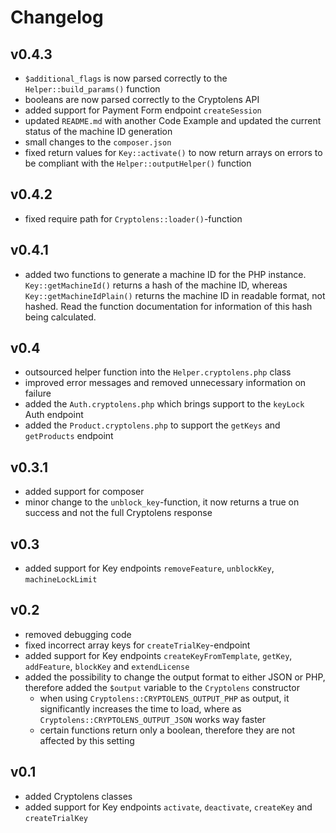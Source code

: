 # Changelog

## v0.4.3

* `$additional_flags` is now parsed correctly to the `Helper::build_params()` function
* booleans are now parsed correctly to the Cryptolens API
* added support for Payment Form endpoint `createSession`
* updated `README.md` with another Code Example and updated the current status of the machine ID generation
* small changes to the `composer.json`
* fixed return values for `Key::activate()` to now return arrays on errors to be compliant with the `Helper::outputHelper()` function

## v0.4.2

* fixed require path for `Cryptolens::loader()`-function

## v0.4.1

* added two functions to generate a machine ID for the PHP instance. `Key::getMachineId()` returns a hash of the machine ID, whereas `Key::getMachineIdPlain()` returns the machine ID in readable format, not hashed. Read the function documentation for information of this hash being calculated.

## v0.4

* outsourced helper function into the `Helper.cryptolens.php` class
* improved error messages and removed unnecessary information on failure
* added the `Auth.cryptolens.php` which brings support to the `keyLock` Auth endpoint
* added the `Product.cryptolens.php` to support the `getKeys` and `getProducts` endpoint

## v0.3.1

* added support for composer
* minor change to the `unblock_key`-function, it now returns a true on success and not the full Cryptolens response

## v0.3

* added support for Key endpoints `removeFeature`, `unblockKey`, `machineLockLimit`

## v0.2

* removed debugging code
* fixed incorrect array keys for `createTrialKey`-endpoint
* added support for Key endpoints `createKeyFromTemplate`, `getKey`, `addFeature`, `blockKey` and `extendLicense`
* added the possibility to change the output format to either JSON or PHP, therefore added the `$output` variable to the `Cryptolens` constructor
  * when using `Cryptolens::CRYPTOLENS_OUTPUT_PHP` as output, it significantly increases the time to load, where as `Cryptolens::CRYPTOLENS_OUTPUT_JSON` works way faster
  * certain functions return only a boolean, therefore they are not affected by this setting

## v0.1

* added Cryptolens classes
* added support for Key endpoints `activate`, `deactivate`, `createKey` and `createTrialKey`
